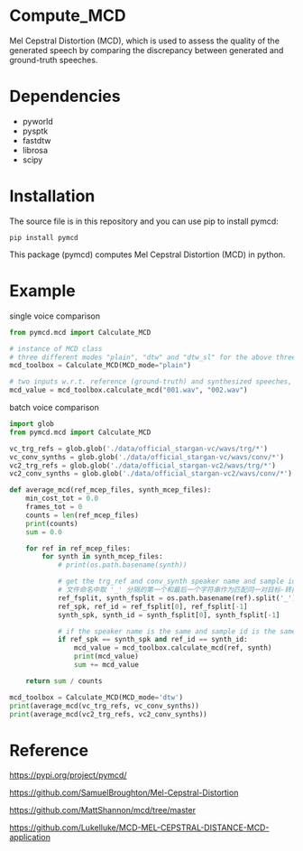 # Compute_MCD

Mel Cepstral Distortion (MCD), which is used to assess the quality of the generated speech by comparing the discrepancy between generated and ground-truth speeches.

# Dependencies
- pyworld
- pysptk
- fastdtw
- librosa
- scipy

# Installation
The source file is in this repository and you can use pip to install pymcd:
```
pip install pymcd
```
This package (pymcd) computes Mel Cepstral Distortion (MCD) in python.

# Example
single voice comparison
```python
from pymcd.mcd import Calculate_MCD

# instance of MCD class
# three different modes "plain", "dtw" and "dtw_sl" for the above three MCD metrics
mcd_toolbox = Calculate_MCD(MCD_mode="plain")

# two inputs w.r.t. reference (ground-truth) and synthesized speeches, respectively
mcd_value = mcd_toolbox.calculate_mcd("001.wav", "002.wav")
```

batch voice comparison
```python
import glob
from pymcd.mcd import Calculate_MCD

vc_trg_refs = glob.glob('./data/official_stargan-vc/wavs/trg/*')
vc_conv_synths = glob.glob('./data/official_stargan-vc/wavs/conv/*')
vc2_trg_refs = glob.glob('./data/official_stargan-vc2/wavs/trg/*')
vc2_conv_synths = glob.glob('./data/official_stargan-vc2/wavs/conv/*')

def average_mcd(ref_mcep_files, synth_mcep_files):
    min_cost_tot = 0.0
    frames_tot = 0
    counts = len(ref_mcep_files)
    print(counts)
    sum = 0.0

    for ref in ref_mcep_files:
        for synth in synth_mcep_files:
            # print(os.path.basename(synth))

            # get the trg_ref and conv_synth speaker name and sample id
            # 文件命名中取 '_' 分隔的第一个和最后一个字符串作为匹配同一对目标-转换语音的唯一标识
            ref_fsplit, synth_fsplit = os.path.basename(ref).split('_'), os.path.basename(synth).split('_')
            ref_spk, ref_id = ref_fsplit[0], ref_fsplit[-1]
            synth_spk, synth_id = synth_fsplit[0], synth_fsplit[-1]

            # if the speaker name is the same and sample id is the same, do MCD
            if ref_spk == synth_spk and ref_id == synth_id:
                mcd_value = mcd_toolbox.calculate_mcd(ref, synth)
                print(mcd_value)
                sum += mcd_value

    return sum / counts

mcd_toolbox = Calculate_MCD(MCD_mode='dtw')
print(average_mcd(vc_trg_refs, vc_conv_synths))
print(average_mcd(vc2_trg_refs, vc2_conv_synths))
```

# Reference
https://pypi.org/project/pymcd/

https://github.com/SamuelBroughton/Mel-Cepstral-Distortion

https://github.com/MattShannon/mcd/tree/master

https://github.com/Lukelluke/MCD-MEL-CEPSTRAL-DISTANCE-MCD-application
